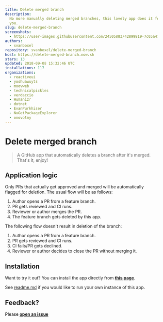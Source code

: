```yaml
---
title: Delete merged branch
description:
  No more manually deleting merged branches, this lovely app does it for
  you.
slug: delete-merged-branch
screenshots:
  - https://user-images.githubusercontent.com/24505883/42899819-7c05a47a-8ac7-11e8-8be9-9e3888f1bedc.gif
authors:
  - svanboxel
repository: svanboxel/delete-merged-branch
host: https://delete-merged-branch.now.sh
stars: 13
updated: 2018-09-08 15:32:46 UTC
installations: 117
organizations:
  - reactiveui
  - yoshuawuyts
  - moovweb
  - technicalpickles
  - verdaccio
  - Humanizr
  - dotnet
  - EvanPurkhiser
  - NuGetPackageExplorer
  - onovotny
---
```


# Delete merged branch

> A GitHub app that automatically deletes a branch after it's merged. That's it, enjoy!

## Application logic

Only PRs that actually get approved and merged will be automatically flagged for deletion. The usual flow will be as follows:

1.  Author opens a PR from a feature branch.
2.  PR gets reviewed and CI runs.
3.  Reviewer or author merges the PR.
4.  The feature branch gets deleted by this app.

The following flow doesn't result in deletion of the branch:

1.  Author opens a PR from a feature branch.
2.  PR gets reviewed and CI runs.
3.  CI fails/PR gets declined.
4.  Reviewer or author decides to close the PR without merging it.

## Installation

Want to try it out? You can install the app directly from [**this page**](https://github.com/apps/delete-merged-branch).

See [readme.md](https://github.com/SvanBoxel/delete-merged-branch/blob/master/README.md) if you would like to run your own instance of this app.

## Feedback?

Please [**open an issue**](https://github.com/SvanBoxel/delete-merged-branch/issues/new)
